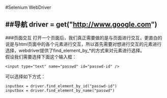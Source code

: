 #Selenium WebDriver   
   
           
           
##导航
	driver = get("http://www.google.com")
---------------------
	
###页面交互
打开一个页面后，我们真正需要做的是与页面进行交互，更直白的说是与html页面中的各个元素进行交互，所以首先需要对想进行交互的元素进行选择，webdriver提供了find_element_by_*的方式来对元素进行选择。   
假设我们需要选择下面这个输入框：   

	<input type="text" name="passwd" id="passwd-id" />     
可以选择如下方式：

	inputbox = driver.find_element_by_id("passwd-id")
	inputbox = driver.find_element_by_name("passwd")
	